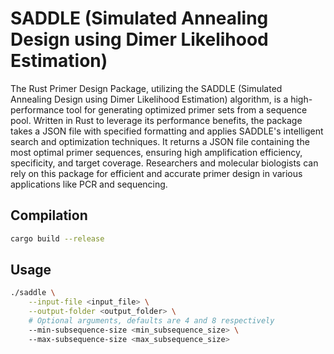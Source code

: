 # SADDLE (Simulated Annealing Design using Dimer Likelihood Estimation)

The Rust Primer Design Package, utilizing the SADDLE (Simulated Annealing Design using Dimer Likelihood Estimation) algorithm, is a high-performance tool for generating optimized primer sets from a sequence pool. Written in Rust to leverage its performance benefits, the package takes a JSON file with specified formatting and applies SADDLE's intelligent search and optimization techniques. It returns a JSON file containing the most optimal primer sequences, ensuring high amplification efficiency, specificity, and target coverage. Researchers and molecular biologists can rely on this package for efficient and accurate primer design in various applications like PCR and sequencing.

## Compilation

```bash
cargo build --release
```

## Usage

```bash
./saddle \
    --input-file <input_file> \
    --output-folder <output_folder> \
    # Optional arguments, defaults are 4 and 8 respectively
    --min-subsequence-size <min_subsequence_size> \ 
    --max-subsequence-size <max_subsequence_size>
```
